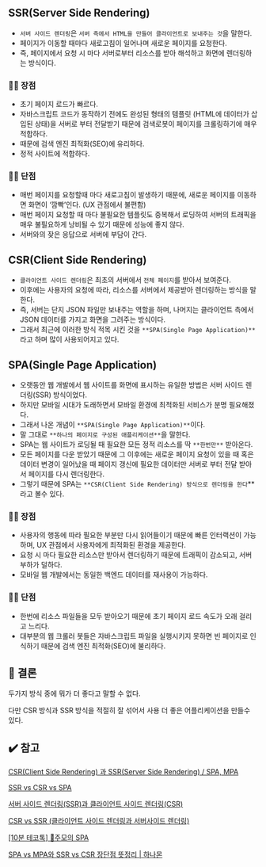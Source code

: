 ## SSR(Server Side Rendering)

- `서버 사이드 렌더링`은 `서버 측에서 HTML을 만들어 클라이언트로 보내주는 것`을 말한다.
- 페이지가 이동할 때마다 새로고침이 일어나며 새로운 페이지를 요청한다.
- 즉, 페이지에서 요청 시 마다 서버로부터 리소스를 받아 해석하고 화면에 렌더링하는 방식이다.

### 👍🏻 장점

- 초기 페이지 로드가 빠르다.
- 자바스크립트 코드가 동작하기 전에도 완성된 형태의 템플릿 (HTML에 데이터가 삽입된 상태)을 서버로 부터 전달받기 때문에 검색로봇이 페이지를 크롤링하기에 매우 적합하다.
- 때문에 검색 엔진 최적화(SEO)에 유리하다.
- 정적 사이트에 적합하다.

### 👎🏻 단점

- 매번 페이지를 요청할때 마다 새로고침이 발생하기 때문에, 새로운 페이지를 이동하면 화면이 ‘깜빡’인다. (UX 관점에서 불편함)
- 매번 페이지 요청할 때 마다 불필요한 템플릿도 중복해서 로딩하여 서버의 트래픽을 매우 불필요하게 낭비될 수 있기 때문에 성능에 좋지 않다.
- 서버와의 잦은 응답으로 서버에 부담이 간다.

## CSR(Client Side Rendering)

- `클라이언트 사이드 렌더링`은 최초의 서버에서 `전체 페이지`를 받아서 보여준다.
- 이후에는 사용자의 요청에 따라, 리소스를 서버에서 제공받아 렌더링하는 방식을 말한다.
- 즉, 서버는 단지 JSON 파일만 보내주는 역할을 하며, 나머지는 클라이언트 측에서 JSON 데이터를 가지고 화면을 그려주는 방식이다.
- 그래서 최근에 이러한 방식 적목 시킨 것을 `**SPA(Single Page Application)**`라고 하며 많이 사용되어지고 있다.

## SPA(Single Page Application)

- 오랫동안 웹 개발에서 웹 사이트를 화면에 표시하는 유일한 방법은 서버 사이드 렌더링(SSR) 방식이었다.
- 하지만 모바일 시대가 도래하면서 모바일 환경에 최적화된 서비스가 분명 필요해졌다.
- 그래서 나온 개념이 `**SPA(Single Page Application)**`이다.
- 말 그대로 `**하나의 페이지로 구성된 애플리케이션**`을 말한다.
- SPA는 웹 사이트가 로딩될 때 필요한 모든 정적 리소스를 딱 `**한번만**` 받아온다.
- 모든 페이지를 다운 받았기 때문에 그 이후에는 새로운 페이지 요청이 있을 때 혹은 데이터 변경이 일어났을 때 페이지 갱신에 필요한 데이터만 서버로 부터 전달 받아서 페이지를 다시 렌더링한다.
- 그렇기 때문에 SPA는 `**CSR(Client Side Rendering) 방식으로 렌더링을 한다`\*\* 라고 볼수 있다.

### 👍🏻 장점

- 사용자의 행동에 따라 필요한 부분만 다시 읽어들이기 때문에 빠른 인터랙션이 가능하며, UX 관점에서 사용자에게 최적화된 환경을 제공한다.
- 요청 시 마다 필요한 리소스만 받아서 렌더링하기 때문에 트래픽이 감소되고, 서버 부하가 덜하다.
- 모바일 웹 개발에서는 동일한 백엔드 데이터를 재사용이 가능하다.

### 👎🏻 단점

- 한번에 리소스 파일들을 모두 받아오기 때문에 초기 페이지 로드 속도가 오래 걸리고 느리다.
- 대부분의 웹 크롤러 봇들은 자바스크립트 파일을 실행시키지 못하면 빈 페이지로 인식하기 때문에 검색 엔진 최적화(SEO)에 불리하다.

## 🚀 결론

두가지 방식 중에 뭐가 더 좋다고 말할 수 없다.

다만 CSR 방식과 SSR 방식을 적절히 잘 섞어서 사용 더 좋은 어플리케이션을 만들수 있다.

## ✔️ 참고

[CSR(Client Side Rendering) 과 SSR(Server Side Rendering) / SPA, MPA](https://kyoung-jnn.tistory.com/entry/CSRClient-Side-Rendering-%EA%B3%BC-SSRServer-Side-Rendering)

[](https://inmediatum.com/en/blog/innovacion1/who-is-better-ssr-aplication-vs-spa-aplication/)

[SSR vs CSR vs SPA](https://devgaram.github.io/966ea5b2cd8e89dbab1723a18bec85539cbfa10a)

[서버 사이드 렌더링(SSR)과 클라이언트 사이드 렌더링(CSR)](https://goodgid.github.io/Server-Side-Rendering-and-Client-Side-Rendering/)

[CSR vs SSR (클라이언트 사이드 렌더링과 서버사이드 렌더링)](https://imkh.dev/csr-ssr/)

[[10분 테코톡] 🍻주모의 SPA](https://www.youtube.com/watch?v=vM_zQLnlyKw)

[SPA vs MPA와 SSR vs CSR 장단점 뜻정리 | 하나몬](https://hanamon.kr/spa-mpa-ssr-csr-%EC%9E%A5%EB%8B%A8%EC%A0%90-%EB%9C%BB%EC%A0%95%EB%A6%AC/)
